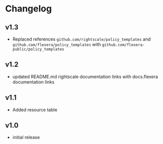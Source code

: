 # Changelog

## v1.3

- Replaced references `github.com/rightscale/policy_templates` and `github.com/flexera/policy_templates` with `github.com/flexera-public/policy_templates`

## v1.2

- updated README.md rightscale documentation links with docs.flexera documentation links

## v1.1

- Added resource table

## v1.0

- initial release

